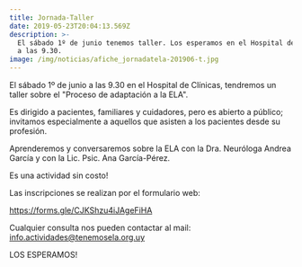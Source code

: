 ```yaml
---
title: Jornada-Taller
date: 2019-05-23T20:04:13.569Z
description: >-
  El sábado 1º de junio tenemos taller. Los esperamos en el Hospital de Clínicas
  a las 9.30.
image: /img/noticias/afiche_jornadatela-201906-t.jpg
---
```

El sábado 1º de junio a las 9.30 en el Hospital de Clínicas, tendremos un taller sobre el "Proceso de adaptación a la ELA". 

Es dirigido a pacientes, familiares y cuidadores, pero es abierto a público; invitamos especialmente a aquellos que asisten a los pacientes desde su profesión. 

Aprenderemos y conversaremos sobre la ELA con la Dra. Neuróloga Andrea García y con la Lic. Psic. Ana García-Pérez.

Es una actividad sin costo!

Las inscripciones se realizan por el formulario web:

https://forms.gle/CJKShzu4iJAgeFiHA

Cualquier consulta nos pueden contactar al mail: info.actividades@tenemosela.org.uy

LOS ESPERAMOS!
